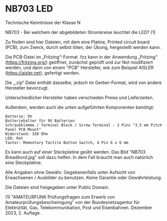 # NB703 LED

Technische Kenntnisse der Klasse N

NB703 - Bei welchem der abgebildeten Stromkreise leuchtet die LED? (1)

Zu finden sind hier Dateien, mit dem eine Platine, Printed circuit board (PCB), zum Zweck, durch selbst löten, der Übung, hergestellt werden kann.

Die PCB-Datei im „Fritzing“-Format .fzz 
kann in der Anwendung „Fritzing“ (https://fritzing.org/) geöffnet, zunächst geprüft und zur Not modifiziert werden, und dann
von einem "PCB" Hersteller, wie zum Beispiel AISLER (https://aisler.net), gefertigt werden. 

Die „.zip“ Datei enthält dasselbe, jedoch im Gerber-Format, wird von andere Hersteller bevorzugt.

Unterschiedlicher Hersteller haben verschieden Preise und Lieferzeiten.

Außerdem, werden auch die unten aufgeführten Komponenten benötigt:

	Batterie: 9V
	Batteriehalter für 9V Batterien
	Schraubklemme / Terminal Block / Screw Terminal - 2 Pins "3,5 mm Pitch Panel PCB Mount"
	Widerstand: 330 Ohm 
	LED: Rot
	Taster: Momentary Tactile Button Switch, 4 Pin 6 x 6 mm 

Es kann auch auf einer Steckplatine geübt werden. Das Bild "NB703 Breadbord.jpg" soll dazu helfen. 
In dem Fall braucht man auch natürlich eine Steckplatine.

Alle Angaben ohne Gewähr.
Gegebenenfalls unter Aufsicht von Erwachsenen / Ausbilder zu benutzen.
Keine Garantie oder Gewährleistung.

Die Dateien sind freigegeben unter Public Domain.

(1) "AMATEURFUNK Prüfungsfragen zum Erwerb von Amateurprüfungsbescheinigung" von der Bundesnetzagentur für Elektrizität, Gas, Telekommunikation, Post und Eisenbahnen. Dezember 2023, 2. Auflage.

